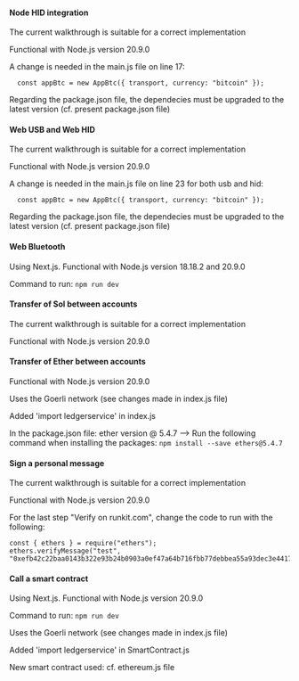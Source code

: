 #### Node HID integration

The current walkthrough is suitable for a correct implementation

Functional with Node.js version 20.9.0

A change is needed in the main.js file on line 17:

      const appBtc = new AppBtc({ transport, currency: "bitcoin" });

Regarding the package.json file, the dependecies must be upgraded to the latest version (cf. present package.json file)



#### Web USB and Web HID

The current walkthrough is suitable for a correct implementation

Functional with Node.js version 20.9.0

A change is needed in the main.js file on line 23 for both usb and hid:

      const appBtc = new AppBtc({ transport, currency: "bitcoin" });

Regarding the package.json file, the dependecies must be upgraded to the latest version (cf. present package.json file)



#### Web Bluetooth

Using Next.js. Functional with Node.js version 18.18.2 and 20.9.0

Command to run: `npm run dev`



#### Transfer of Sol between accounts

The current walkthrough is suitable for a correct implementation

Functional with Node.js version 20.9.0



#### Transfer of Ether between accounts

Functional with Node.js version 20.9.0

Uses the Goerli network (see changes made in index.js file)

Added 'import ledgerservice' in index.js

In the package.json file: ether version @ 5.4.7 --> Run the following command when installing the packages:
`npm install --save ethers@5.4.7`


#### Sign a personal message

The current walkthrough is suitable for a correct implementation

Functional with Node.js version 20.9.0

For the last step "Verify on runkit.com", change the code to run with the following:
```
const { ethers } = require("ethers");
ethers.verifyMessage("test", "0xefb42c22baa0143b322e93b24b0903a0ef47a64b716fbb77debbea55a93dec3e4417aff7dce845723240916c6e34cf17c674828b3addfb0afad966334df5b6311b");
```

#### Call a smart contract

Using Next.js. Functional with Node.js version 20.9.0

Command to run: `npm run dev`

Uses the Goerli network (see changes made in index.js file)

Added 'import ledgerservice' in SmartContract.js

New smart contract used: cf. ethereum.js file
